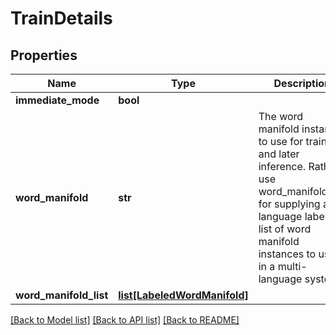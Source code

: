 # TrainDetails

## Properties
Name | Type | Description | Notes
------------ | ------------- | ------------- | -------------
**immediate_mode** | **bool** |  | 
**word_manifold** | **str** | The word manifold instance to use for training and later inference.   Rather use word_manifold_list for supplying a language labelled list of word manifold instances to use in a multi-language system.  | [optional] 
**word_manifold_list** | [**list[LabeledWordManifold]**](LabeledWordManifold.md) |  | [optional] 

[[Back to Model list]](../README.md#documentation-for-models) [[Back to API list]](../README.md#documentation-for-api-endpoints) [[Back to README]](../README.md)


